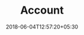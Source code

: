 ---
title: "Account"
date: 2018-06-04T12:57:20+05:30
draft: false
layout: account
url: /account/

---